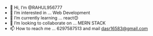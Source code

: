 - 👋 Hi, I’m @RAHUL956777
- 👀 I’m interested in ... Web Development
- 🌱 I’m currently learning ... react😊
- 💞️ I’m looking to collaborate on ... MERN STACK
- 📫 How to reach me ... 6297587513 and mail dasr16583@gmail.com

<!---
RAHUL956777/RAHUL956777 is a ✨ special ✨ repository because its `README.md` (this file) appears on your GitHub profile.
You can click the Preview link to take a look at your changes.
--->
